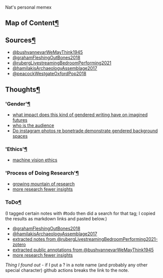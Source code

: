 
Nat's personal memex

## Map of Content[¶](https://shawngraham.github.io/hist1900c-demo-memex/#map-of-content "Permanent link")

## Sources[¶](https://shawngraham.github.io/hist1900c-demo-memex/#sources "Permanent link")

-   [@bushvannevarWeMayThink1945](https://shawngraham.github.io/hist1900c-demo-memex/sources/%40bushvannevarWeMayThink1945/)
-   [@grahamFleshingOutBones2018](https://shawngraham.github.io/hist1900c-demo-memex/sources/%40grahamFleshingOutBones2018/)
-   [@rubergLivestreamingBedroomPerforming2021](https://shawngraham.github.io/hist1900c-demo-memex/sources/%40rubergLivestreamingBedroomPerforming2021/)
-   [@hamilakisArchaeologyAssemblage2017](https://shawngraham.github.io/hist1900c-demo-memex/sources/%40hamilakisArchaeologyAssemblage2017/)
-   [@peacockWestgateOxfordPop2018](https://shawngraham.github.io/hist1900c-demo-memex/sources/%40peacockWestgateOxfordPop2018/)

## Thoughts[¶](https://shawngraham.github.io/hist1900c-demo-memex/#thoughts "Permanent link")

### 'Gender'[¶](https://shawngraham.github.io/hist1900c-demo-memex/#gender "Permanent link")

-   [what impact does this kind of gendered writing have on imagined futures](https://shawngraham.github.io/hist1900c-demo-memex/thoughts/what%20impact%20does%20this%20kind%20of%20gendered%20writing%20have%20on%20imagined%20futures/)
-   [who is the audience](https://shawngraham.github.io/hist1900c-demo-memex/thoughts/who%20is%20the%20audience/)
-   [Do instagram photos re bonetrade demonstrate gendered background spaces](https://shawngraham.github.io/hist1900c-demo-memex/thoughts/Do%20instagram%20photos%20re%20bonetrade%20demonstrate%20gendered%20background%20spaces/)

### 'Ethics'[¶](https://shawngraham.github.io/hist1900c-demo-memex/#ethics "Permanent link")

-   [machine vision ethics](https://shawngraham.github.io/hist1900c-demo-memex/thoughts/machine%20vision%20ethics/)

### 'Process of Doing Research'[¶](https://shawngraham.github.io/hist1900c-demo-memex/#process-of-doing-research "Permanent link")

-   [growing mountain of research](https://shawngraham.github.io/hist1900c-demo-memex/thoughts/growing%20mountain%20of%20research/)
-   [more research fewer insights](https://shawngraham.github.io/hist1900c-demo-memex/thoughts/more%20research%20fewer%20insights/)

### ToDo[¶](https://shawngraham.github.io/hist1900c-demo-memex/#todo "Permanent link")

(I tagged certain notes with #todo then did a search for that tag; I copied the results as markdown links and pasted below.)

-   [@grahamFleshingOutBones2018](https://shawngraham.github.io/hist1900c-demo-memex/sources/%40grahamFleshingOutBones2018/)
-   [@hamilakisArchaeologyAssemblage2017](https://shawngraham.github.io/hist1900c-demo-memex/sources/%40hamilakisArchaeologyAssemblage2017/)
-   [extracted notes from @rubergLivestreamingBedroomPerforming2021-zotero](https://shawngraham.github.io/hist1900c-demo-memex/thoughts/extracted%20notes%20from%20%40rubergLivestreamingBedroomPerforming2021-zotero/)
-   [extracted public annotations from @bushvannevarWeMayThink1945](https://shawngraham.github.io/hist1900c-demo-memex/thoughts/extracted%20public%20annotations%20from%20%40bushvannevarWeMayThink1945/)
-   [more research fewer insights](https://shawngraham.github.io/hist1900c-demo-memex/thoughts/more%20research%20fewer%20insights/)

_Thing I found out_ - if I put a ? in a note name (and probably any other special character) github actions breaks the link to the note.